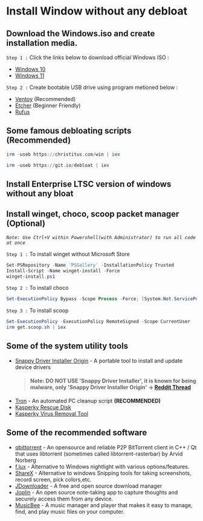 # Install Window without any debloat

## Download the Windows.iso and create installation media.

`Step 1 :` Click the links below to download official Windows ISO :

- [Windows 10](https://www.microsoft.com/software-download/windows10)
- [Windows 11](https://www.microsoft.com/software-download/windows11)

`Step 2 :` Create bootable USB drive using program metioned below :

- [Ventoy](https://www.ventoy.net/en/download.html) (Recommended)
- [Etcher](https://www.balena.io/etcher) (Beginner Friendly)
- [Rufus](https://rufus.ie/en/)

## Some famous debloating scripts (Recommended)

```powershell
irm -useb https://christitus.com/win | iex
```

```powershell
irm -useb https://git.io/debloat | iex
```

## Install Enterprise LTSC version of windows without any bloat

## Install winget, choco, scoop packet manager (Optional)

_`Note: Use Ctrl+V within Powershell(with Administrator) to run all code at once`_

`Step 1 :` To install winget without Microsoft Store

```powershell
Set-PSRepository -Name 'PSGallery' -InstallationPolicy Trusted
Install-Script -Name winget-install -Force
winget-install.ps1
```

`Step 2 :` To install choco

```powershell
Set-ExecutionPolicy Bypass -Scope Process -Force; [System.Net.ServicePointManager]::SecurityProtocol = [System.Net.ServicePointManager]::SecurityProtocol -bor 3072; iex ((New-Object System.Net.WebClient).DownloadString('https://community.chocolatey.org/install.ps1'))
```

`Step 3 :` To install scoop

```powershell
Set-ExecutionPolicy -ExecutionPolicy RemoteSigned -Scope CurrentUser
irm get.scoop.sh | iex
```

## Some of the system utility tools

- [Snappy Driver Installer Origin](https://www.snappy-driver-installer.org/) - A portable tool to install and update device drivers
  > #### Note: DO NOT USE **'Snappy Driver Installer'**, it is known for being malware, only **'Snappy Driver Installer Origin'** -> [Reddit Thread](https://www.reddit.com/r/software/comments/ui3orx/snappy_driver_installer_vs_origin/)
- [Tron](https://github.com/bmrf/tron) - An automated PC cleanup script **(RECOMMENDED)**
- [Kasperky Rescue Disk](https://www.kaspersky.co.in/downloads/free-rescue-disk)
- [Kasperky Virus Removal Tool](https://www.kaspersky.co.in/downloads/free-virus-removal-tool)

## Some of the recommended software

- [qbittorrent](https://www.qbittorrent.org/download) - An opensource and reliable P2P BitTorrent client in C++ / Qt that uses libtorrent (sometimes called libtorrent-rasterbar) by Arvid Norberg
- [f.lux](https://justgetflux.com/) - Alternative to Windows nightlight with various options/features.
- [ShareX](https://getsharex.com/) - Alternative to windows Snipping tools for taking screenshots, record screen, pick colors,etc.
- [JDownloader](https://jdownloader.org/) - A free and open source download manager
- [Joplin](https://joplinapp.org/) - An open source note-taking app to capture thoughts and securely access them from any device.
- [MusicBee](https://getmusicbee.com/) - A music manager and player that makes it easy to manage, find, and play music files on your computer.

